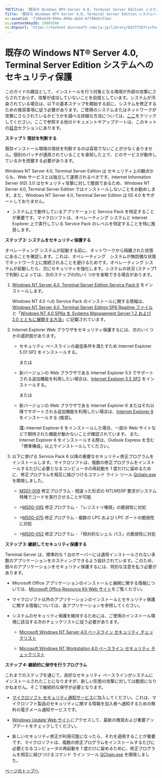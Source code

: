 ```yaml
---
TOCTitle: '既存の Windows NT® Server 4.0, Terminal Server Edition システムへのセキュリティ保護'
Title: '既存の Windows NT® Server 4.0, Terminal Server Edition システムへのセキュリティ保護'
ms:assetid: 'f166a629-056e-469a-ab2d-67788d2cf2ee'
ms:contentKeyID: 19869306
ms:mtpsurl: 'https://technet.microsoft.com/ja-jp/library/Dd277357(v=TechNet.10)'
---
```


既存の Windows NT® Server 4.0, Terminal Server Edition システムへのセキュリティ保護
===================================================================================

このガイドの趣旨として、インストールを行う対象となる環境が外部の攻撃にさらされておらず、攻撃が成功していないことを前提としています。システムが汚染されている場合は、以下の基本ステップを開始する前に、システムを修正するための推奨事項に従う必要があります。ご使用のシステムまたはネットワークが攻撃にさらされているかどうかを調べる詳細な方法については、[ここ](https://www.microsoft.com/japan/technet/security/tools/detect.mspx)をクリックしてください。ここで参照する他のドキュメントやアップデートは、このキットの[目次](https://www.microsoft.com/japan/technet/security/tools/default.mspx)セクションにあります。

**ステップ 1: 現状を判断する**

既存インストール環境の現状を判断するのは容易でないことが少なくありません。個別のパッチが適用されていることを承知した上で、どのサービスが動作しているかを把握する必要があります。

Windows NT Server 4.0, Terminal Server Edition は セキュリティ上の観点からも、Web サービスとは独立して運用されるべきです。Internet Information Server (IIS) 3.0 はセキュリティ攻撃に対して脆弱であるため、Windows NT Server 4.0, Terminal Server Edition ではインストールしないことをお勧めします。また、Windows NT Server 4.0, Terminal Server Edition は IIS 4.0 をサポートしておりません。

-   システム上で動作しているアプリケーョンと Service Pack を特定することが重要です。マイクロソフトは、オペレーティング システムと Internet Explorer 上で実行している Service Pack のレベルを特定することを特に推奨します。

**ステップ 2: システムをセキュリティ保護する**

オペレーティング システムが起動する前に、ネットワークから隔離された状態にあることを確認します。これは、オペレーティング　システムが無防備な状態でネットワーク上に接続されることを避けるためです。オペレーティング システムが起動したら、次にセキュリティを強化します。システムの状況 (ステップ1で判断) によっては、次のステップの内いくつかを省略できる場合があります。

1.  [Windows NT Server 4.0, Terminal Server Edition Service Pack 6](https://www.microsoft.com/japan/technet/downloads/winnt.mspx) をインストールします。

    Windows NT 4.0 への Service Pack のインストールに関する情報は、[Windows NT Server 4.0, Terminal Server Edition SP6 Readme ファイル](https://support.microsoft.com/kb/416131)と「[Windows NT 4.0 SP6a を Systems Management Server 1.2 および 2.0 とともに展開する方法](https://support.microsoft.com/kb/238315)」に記載されています。

2.  Internet Explorer Web ブラウザをセキュリティ保護するには、次のいくつかの選択肢があります。

    -   セキュリティ ベースラインの最低条件を満たすため Internet Explorer 5.01 SP2 をインストールする。

        または

    -   新バージョンの Web ブラウザである Internet Explorer 5.5 でサポートされる追加機能を利用したい場合は、[Internet Explorer 5.5 SP2](https://www.microsoft.com/windows/ie_intl/ja/download/ie55sp2/default.mspx) をインストールする。

        または

    -   新バージョンの Web ブラウザである Internet Explorer 6 またはそれ以降でサポートされる追加機能を利用したい場合は、[Internet Explorer 6](https://www.microsoft.com/japan/ie/downloads/ie6/) をインストールする (推奨)。

        **注:** Internet Explorer 6 をインストールした場合、一部の Web サイトなどで期待された機能が動かないことが確認されています。
        また、Internet Explorer 6 をインストールする際は、Outlook Express を含む 「標準構成」以上でインストールしてください。

3.  以下に挙げる Service Pack 6 以降の重要なセキュリティ修正プログラムをインストールします。マイクロソフトは、複数の修正プログラムをインストールするたびに必要となるコンピュータの再起動を 1 度だけに留めるために、修正プログラムを相互に結びつけるコマンド ライン ツール [Qchain.exe](https://support.microsoft.com/kb/296861) を開発しました。

    -   [MS01-008](https://www.microsoft.com/japan/technet/security/bulletin/ms01-008.mspx) 修正プログラム - 間違った形式の NTLMSSP 要求がシステム特権でコードを実行させることが可能

    -   &gt;[MS00-095](https://www.microsoft.com/japan/technet/security/bulletin/ms00-095.mspx) 修正プログラム - 「レジストリ権限」の脆弱性に対処

    -   &gt;[MS00-070](https://www.microsoft.com/japan/technet/security/bulletin/ms00-070.mspx) 修正プログラム - 複数の LPC および LPC ポートの脆弱性に対処

    -   &gt;[MS00-052](https://www.microsoft.com/japan/technet/security/bulletin/ms00-052.mspx) 修正プログラム - 「相対的なシェル パス」の脆弱性に対処

**ステップ 3: 継続してセキュリティ保護する**

Terminal Server は、標準的な 1 台のサーバーには通常インストールされない多数のアプリケーションをホスティングできるよう設計されています。このため、個々のアプリケーションをセキュリティ保護するには、特別な注意を払う必要があります。

-   Microsoft Office アプリケーションのインストールと展開に関する情報については、[Microsoft Office Resource Kit Web サイト](https://www.microsoft.com/japan/office/ork/)をご覧ください。

-   マイクロソフト以外のアプリケーションのインストールとセキュリティ保護に関する情報については、各アプリケーションを参照してください。

-   システムのセキュリティ保護を維持するためには、ご使用のインストール環境に該当する次のチェックリストに従う必要があります。

    -   [Microsoft Windows NT Server 4.0 ベースライン セキュリティ チェックリスト](https://www.microsoft.com/japan/technet/archive/security/chklist/nt4svrcl.mspx)

    -   [Microsoft Windows NT Workstation 4.0 ベースライン セキュリティ チェックリスト](https://www.microsoft.com/japan/technet/archive/security/chklist/nt4wscl.mspx)

**ステップ 4: 継続的に保守を行うプログラム**

これまでのステップを通じて、良好なセキュリティ ベースラインがシステムにインストールされたことになりますが、新しい形態の攻撃に対しては脆弱になりかねません。そこで継続的な保守が必要となります。

-   [マイクロソフト セキュリティ通知サービス](https://www.microsoft.com/japan/technet/security/bulletin/notify.mspx)に加入してください。これは、マイクロソフト製品のセキュリティに関する情報を加入者へ通知するための無料の電子メール通知サービスです。

-   [Windows Update Web サイト](https://windowsupdate.microsoft.com/)にアクセスして、最新の推奨および重要アップデートをチェックしてください。

-   新しいセキュリティ修正が利用可能になったら、それを適用することが重要です。マイクロソフトは、複数の修正プログラムをインストールするたびに必要となるコンピュータの再起動を 1 度だけに留めるために、修正プログラムを相互に結びつけるコマンド ライン ツール [QChain.exe](https://support.microsoft.com/kb/296861) を開発しました。

[](#mainsection)[ページのトップへ](#mainsection)

